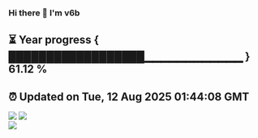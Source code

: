 ### Hi there 👋  I'm v6b  
⏳ Year progress { ██████████████████▁▁▁▁▁▁▁▁▁▁▁▁ } 61.12 %
---
⏰ Updated on Tue, 12 Aug 2025 01:44:08 GMT
---
![](https://github-readme-stats.vercel.app/api?username=v6b&bg_color=30,e96443,904e95&title_color=fff&text_color=fff&layout=compact)
![](https://github-readme-stats.vercel.app/api/top-langs/?username=v6b&layout=compact&bg_color=30,e96443,904e95&title_color=fff&text_color=fff)  
![](https://gcore.jsdelivr.net/gh/v6b/v6b@main/assets/github-contribution-grid-snake.svg)

